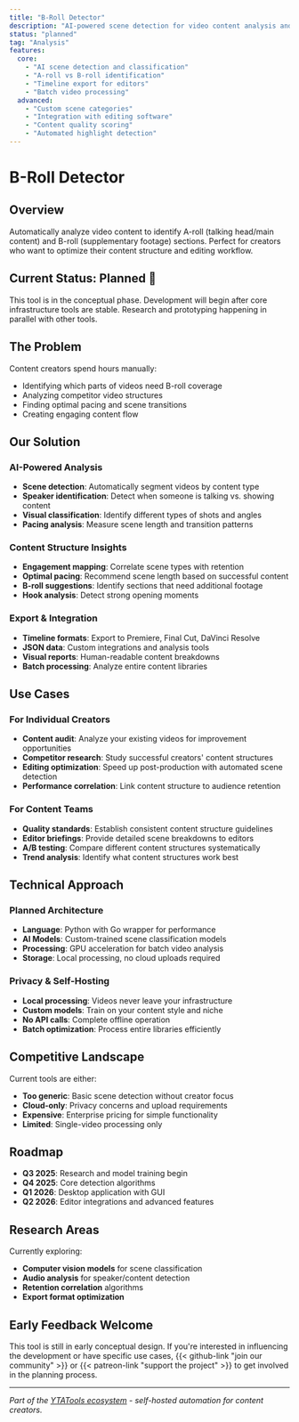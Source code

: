 ```yaml
---
title: "B-Roll Detector"
description: "AI-powered scene detection for video content analysis and optimization"
status: "planned"
tag: "Analysis"
features:
  core:
    - "AI scene detection and classification"
    - "A-roll vs B-roll identification"
    - "Timeline export for editors"
    - "Batch video processing"
  advanced:
    - "Custom scene categories"
    - "Integration with editing software"
    - "Content quality scoring"
    - "Automated highlight detection"
---
```


# B-Roll Detector

## Overview

Automatically analyze video content to identify A-roll (talking head/main content) and B-roll (supplementary footage) sections. Perfect for creators who want to optimize their content structure and editing workflow.

## Current Status: Planned 🎯

This tool is in the conceptual phase. Development will begin after core infrastructure tools are stable. Research and prototyping happening in parallel with other tools.

## The Problem

Content creators spend hours manually:
- Identifying which parts of videos need B-roll coverage
- Analyzing competitor video structures
- Finding optimal pacing and scene transitions
- Creating engaging content flow

## Our Solution

### AI-Powered Analysis
- **Scene detection**: Automatically segment videos by content type
- **Speaker identification**: Detect when someone is talking vs. showing content
- **Visual classification**: Identify different types of shots and angles
- **Pacing analysis**: Measure scene length and transition patterns

### Content Structure Insights
- **Engagement mapping**: Correlate scene types with retention
- **Optimal pacing**: Recommend scene length based on successful content
- **B-roll suggestions**: Identify sections that need additional footage
- **Hook analysis**: Detect strong opening moments

### Export & Integration
- **Timeline formats**: Export to Premiere, Final Cut, DaVinci Resolve
- **JSON data**: Custom integrations and analysis tools
- **Visual reports**: Human-readable content breakdowns
- **Batch processing**: Analyze entire content libraries

## Use Cases

### For Individual Creators
- **Content audit**: Analyze your existing videos for improvement opportunities
- **Competitor research**: Study successful creators' content structures
- **Editing optimization**: Speed up post-production with automated scene detection
- **Performance correlation**: Link content structure to audience retention

### For Content Teams
- **Quality standards**: Establish consistent content structure guidelines
- **Editor briefings**: Provide detailed scene breakdowns to editors
- **A/B testing**: Compare different content structures systematically
- **Trend analysis**: Identify what content structures work best

## Technical Approach

### Planned Architecture
- **Language**: Python with Go wrapper for performance
- **AI Models**: Custom-trained scene classification models
- **Processing**: GPU acceleration for batch video analysis
- **Storage**: Local processing, no cloud uploads required

### Privacy & Self-Hosting
- **Local processing**: Videos never leave your infrastructure
- **Custom models**: Train on your content style and niche
- **No API calls**: Complete offline operation
- **Batch optimization**: Process entire libraries efficiently

## Competitive Landscape

Current tools are either:
- **Too generic**: Basic scene detection without creator focus
- **Cloud-only**: Privacy concerns and upload requirements
- **Expensive**: Enterprise pricing for simple functionality
- **Limited**: Single-video processing only

## Roadmap

- **Q3 2025**: Research and model training begin
- **Q4 2025**: Core detection algorithms
- **Q1 2026**: Desktop application with GUI
- **Q2 2026**: Editor integrations and advanced features

## Research Areas

Currently exploring:
- **Computer vision models** for scene classification
- **Audio analysis** for speaker/content detection
- **Retention correlation** algorithms
- **Export format optimization**

## Early Feedback Welcome

This tool is still in early conceptual design. If you're interested in influencing the development or have specific use cases, {{< github-link "join our community" >}} or {{< patreon-link "support the project" >}} to get involved in the planning process.

---

*Part of the [YTATools ecosystem](/tools/) - self-hosted automation for content creators.*